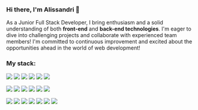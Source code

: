 ### Hi there, I'm Alissandri 👋
As a Junior Full Stack Developer, I bring enthusiasm and a solid understanding of both **front-end** and **back-end technologies**. 
I'm eager to dive into challenging projects and collaborate with experienced team members! 
I'm committed to continuous improvement and excited about the opportunities ahead in the world of web development!

### My stack:
<img src="https://img.shields.io/badge/HTML5-E34F26?style=for-the-badge&logo=html5&logoColor=white"/> <img src="https://img.shields.io/badge/CSS3-5890FF?style=for-the-badge&logo=css3&logoColor=white"/>
<img src="https://img.shields.io/badge/SASS-CC6699?style=for-the-badge&logo=sass&logoColor=white"/> <img src="https://img.shields.io/badge/Tailwind-06B6D4?style=for-the-badge&logo=tailwindcss&logoColor=white"/> <img src="https://img.shields.io/badge/JavaScript-F7DF1E?style=for-the-badge&logo=javascript&logoColor=white"/> 
<img src="https://img.shields.io/badge/TypeScript-00878F?style=for-the-badge&logo=typescript&logoColor=white"/> 

<img src="https://img.shields.io/badge/React-00539F?style=for-the-badge&logo=react&logoColor=white"/> <img src="https://img.shields.io/badge/React Native-3178C6?style=for-the-badge&logo=react&logoColor=white"/> <img src="https://img.shields.io/badge/Redux-764ABC?style=for-the-badge&logo=redux&logoColor=white"/> <img src="https://img.shields.io/badge/Node.js-E0234E?style=for-the-badge&logo=nodedotjs&logoColor=white"/> <img src="https://img.shields.io/badge/MongoDB-47A248?style=for-the-badge&logo=mongodb&logoColor=white"/> <img src="https://img.shields.io/badge/SQLite-003B57?style=for-the-badge&logo=sqlite&logoColor=white"/> 

<img src="https://img.shields.io/badge/Webpack-8DD6F9?style=for-the-badge&logo=webpack&logoColor=white"/> <img src="https://img.shields.io/badge/Xcode-004466?style=for-the-badge&logo=xcode&logoColor=white"/> <img src="https://img.shields.io/badge/Jest-C21325?style=for-the-badge&logo=jest&logoColor=white"/> <img src="https://img.shields.io/badge/Figma-326295?style=for-the-badge&logo=figma&logoColor=white"/> <img src="https://img.shields.io/badge/Github-491757?style=for-the-badge&logo=github&logoColor=white"/> <img src="https://img.shields.io/badge/Postman-FF6C37?style=for-the-badge&logo=postman&logoColor=white"/> <img src="https://img.shields.io/badge/DBeaver-302683?style=for-the-badge&logo=dbeaver&logoColor=white"/>



